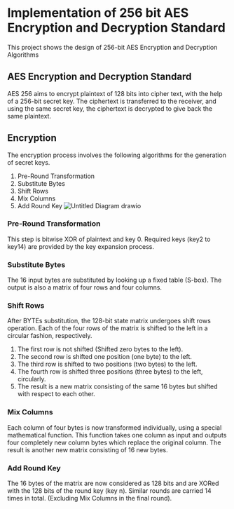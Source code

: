# Implementation of 256 bit AES Encryption and Decryption Standard
This project shows the design of 256-bit AES Encryption and Decryption Algorithms
## AES Encryption and Decryption Standard
AES 256 aims to encrypt plaintext of 128 bits into cipher text, with the help of a 256-bit secret key. The ciphertext is transferred to the receiver, and using the same secret key, the ciphertext is decrypted to give back the same plaintext.
## Encryption
The encryption process involves the following algorithms for the generation of secret keys.
1) Pre-Round Transformation
2) Substitute Bytes
3) Shift Rows
4) Mix Columns
5) Add Round Key
![Untitled Diagram drawio](https://github.com/Manikanta-IITB/Implementation_of_256_bit_AES_Encryption_and_Decryption_Standard/assets/138108630/ff2f24da-3bb7-4d95-99ce-900a73407e41)
### Pre-Round Transformation
This step is bitwise XOR of plaintext and key 0. Required keys (key2 to key14) are provided by the
key expansion process.
### Substitute Bytes
The 16 input bytes are substituted by looking up a fixed table (S-box). The output is also a matrix of four rows and four columns.
### Shift Rows
After BYTEs substitution, the 128-bit state matrix undergoes shift rows operation. Each of the four rows of the matrix is shifted to the left in a circular fashion, respectively.
1) The first row is not shifted (Shifted zero bytes to the left).
2) The second row is shifted one position (one byte) to the left.
3) The third row is shifted to two positions (two bytes) to the left.
4) The fourth row is shifted three positions (three bytes) to the left, circularly.
5) The result is a new matrix consisting of the same 16 bytes but shifted with respect to each other.
### Mix Columns
Each column of four bytes is now transformed individually, using a special mathematical function. This function takes one column as input and outputs four completely new column bytes which replace the original column. The result is another new matrix consisting of 16 new bytes.
### Add Round Key
The 16 bytes of the matrix are now considered as 128 bits and are XORed with the 128 bits of the round key (key n). Similar rounds are carried 14 times in total. (Excluding Mix Columns in the final round).
